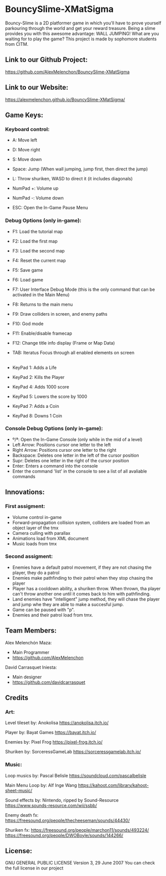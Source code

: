 ﻿# BouncySlime-XMatSigma
Bouncy-Slime is a 2D platformer game in which you'll have to prove yourself parkouring through the world and get your reward treasure.
Being a slime provides you with this awesome advantage: WALL JUMPING! What are you waiting for to play the game?
This project is made by sophomore students from CITM.


## Link to our Github Project:
https://github.com/AlexMelenchon/BouncySlime-XMatSigma

## Link to our Website:
https://alexmelenchon.github.io/BouncySlime-XMatSigma/


## Game Keys:

### Keyboard control:

- A: Move left
- D: Move right
- S: Move down
- Space: Jump (When wall jumping, jump first, then direct the jump)
- L: Throw shuriken, WASD to direct it (it includes diagonals)
          
- NumPad +: Volume up
- NumPad -: Volume down

- ESC:  Open the In-Game Pause Menu

### Debug Options (only in-game):


- F1:  Load the tutorial map
- F2:  Load the first map
- F3:  Load the second map
- F4:  Reset the current map
- F5:  Save game
- F6:  Load game
- F7: User Interface Debug Mode (this is the only command that can be activated in the Main Menu)
- F8: Returns to the main menu
- F9:  Draw colliders in screen, and enemy paths
- F10: God mode
- F11: Enable/disable framecap
- F12: Change title info display (Frame or Map Data)
- TAB: Iteratus Focus through all enabled elements on screen
<br></br>

- KeyPad 1: Adds a Life
- KeyPad 2: Kills the Player
- KeyPad 4: Adds 1000 score
- KeyPad 5: Lowers the score by 1000
- KeyPad 7: Adds a Coin
- KeyPad 8: Downs 1 Coin


### Console Debug Options (only in-game):


- º/ª: Open the In-Game Console (only while in the mid of a level) 
- Left Arrow: Positions cursor one letter to the left
- Right Arrow: Positions cursor one letter to the right
- Backspace: Deletes one letter in the left of the cursor position
- Supr: Deletes one letter in the right of the cursor position
- Enter: Enters a command into the console
- Enter the command 'list' in the console to see a list of all avaliable commands



## Innovations:

### First assigment:

- Volume control in-game
- Forward-propagation collision system, colliders are loaded from an object layer of the tmx
- Camera culling with parallax
- Animations load from XML document
- Music loads from tmx

### Second assigment:

- Enemies have a default patrol movement, if they are not chasing the player, they do a patrol
- Enemies make pathfinding to their patrol when they stop chasing the player
- Player has a cooldown ability, a shuriken throw. When thrown, tha player can't throw another one until it comes back to him with pathfinding. 
- Land enemies have "intelligent" jump method, they will chase the player and jump whe they are able to make a succesful jump.
- Game can be paused with "p".
- Enemies and their patrol load from tmx.


## Team Members:

Alex Melenchón Maza:
 -  Main Programmer
 - https://github.com/AlexMelenchon

David Carrasquet Iniesta: 
 - Main designer
 - https://github.com/davidcarrasquet
 

## Credits

### Art:

 Level tileset by: Anokolisa
 https://anokolisa.itch.io/

 Player by: Bayat Games
 https://bayat.itch.io/

 Enemies by: Pixel Frog
 https://pixel-frog.itch.io/

 Shuriken by: SorceressGameLab
 https://sorceressgamelab.itch.io/

### Music:
 Loop musics by: Pascal Belisle
 https://soundcloud.com/pascalbelisle
 
 Main Menu Loop by: Alf Inge Wang
 https://kahoot.com/library/kahoot-sheet-music/
 
 Sound effects by: Nintendo, ripped by Sound-Resource
 https://www.sounds-resource.com/wii/ssbb/
 
 Enemy death fx:
 https://freesound.org/people/thecheeseman/sounds/44430/
 
 Shuriken fx:
 https://freesound.org/people/marchon11/sounds/493224/
 https://freesound.org/people/DWOBoyle/sounds/144266/

## License:
GNU GENERAL PUBLIC LICENSE Version 3, 29 June 2007
You can check the full license in our project


